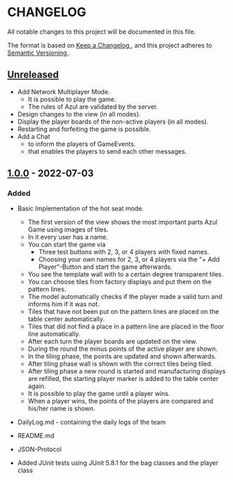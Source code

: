 # CHANGELOG

All notable changes to this project will be documented in this file. 

The format is based on [ Keep a Changelog ]( https://keepachangelog.com/en/1.0.0/ ) ,
and this project adheres to [ Semantic Versioning ]( https://semver.org/spec/v2.0.0.html ).


## [Unreleased]
- Add Network Multiplayer Mode.
  - It is possible to play the game.
  - The rules of Azul are validated by the server.
- Design changes to the view (in all modes).
- Display the player boards of the non-active players (in all modes).
- Restarting and forfeiting the game is possible.
- Add a Chat 
  - to inform the players of GameEvents.
  - that enables the players to send each other messages. 

## [1.0.0] - 2022-07-03 
### Added
- Basic Implementation of the hot seat mode.
  - The first version of the view shows the most important parts Azul Game using images of tiles. 
  - In it every user has a name.
  - You can start the game via 
    - Three test buttons with 2, 3, or 4 players with fixed names. 
    - Choosing your own names for 2, 3, or 4 players via the "+ Add Player"-Button and start the game afterwards. 
  - You see the template wall with to a certain degree transparent tiles. 
  - You can choose tiles from factory displays and put them on the pattern lines. 
  - The model automatically checks if the player made a valid turn and informs him if it was not. 
  - Tiles that have not been put on the pattern lines are placed on the table center automatically. 
  - Tiles that did not find a place in a pattern line are placed in the floor line automatically. 
  - After each turn the player boards are updated on the view. 
  - During the round the minus points of the active player are shown. 
  - In the tiling phase, the points are updated and shown afterwards.  
  - After tiling phase wall is shown with the correct tiles being tiled. 
  - After tiling phase a new round is started and manufacturing displays are refilled, the starting player marker is added to the table center again. 
  - It is possible to play the game until a player wins.
  - When a player wins, the points of the players are compared and his/her name is shown. 

- DailyLog.md - containing the daily logs of the team
- README.md 
- JSON-Protocol
- Added JUnit tests using JUnit 5.8.1 for the bag classes and the player class 


[Unreleased]: https://gitlab2.cip.ifi.lmu.de/sosy-lab/sep-ss-22/team12/-/releases
[1.0.0]: https://gitlab2.cip.ifi.lmu.de/sosy-lab/sep-ss-22/team12/-/releases




